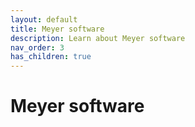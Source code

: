 ```yaml
---
layout: default
title: Meyer software
description: Learn about Meyer software
nav_order: 3
has_children: true
---
```


# Meyer software